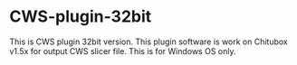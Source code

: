 # CWS-plugin-32bit
This is CWS plugin 32bit version. 
This plugin software is work on Chitubox v1.5x for output CWS slicer file.
This is for Windows OS only.
